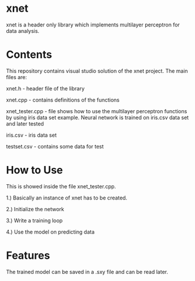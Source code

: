 # xnet
xnet is a header only library which implements multilayer perceptron for data analysis.

# Contents

  This repository contains visual studio solution of the xnet project. The main files are:

  xnet.h - header file of the library

  xnet.cpp - contains definitions of the functions

  xnet_tester.cpp - file shows how to use the multilayer perceptron functions by using iris data set example. Neural network is trained on iris.csv data set and later tested

  iris.csv - iris data set

  testset.csv - contains some data for test

# How to Use
This is showed inside the file xnet_tester.cpp. 

1.) Basically an instance of xnet has to be created.

2.) Initialize the network

3.) Write a training loop

4.) Use the model on predicting data

# Features
The trained model can be saved in a .sxy file and can be read later.
